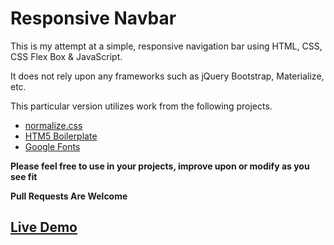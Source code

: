 # Responsive Navbar
This is my attempt at a simple, responsive navigation bar using HTML, CSS, CSS Flex Box & JavaScript.
 
It does not rely upon any frameworks such as jQuery Bootstrap, Materialize, etc.
 
This particular version utilizes work from the following projects.  

* [normalize.css](https://necolas.github.io/normalize.css/)
* [HTM5 Boilerplate](https://html5boilerplate.com/)
* [Google Fonts](https://fonts.google.com/)

**Please feel free to use in your projects, improve upon or modify as you see fit**

**Pull Requests Are Welcome**

## [Live Demo](https://richrockscodeblocks.github.io/navbar_responsive/)
